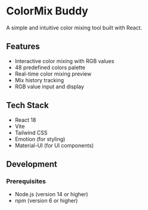 # ColorMix Buddy

A simple and intuitive color mixing tool built with React.

## Features

- Interactive color mixing with RGB values
- 48 predefined colors palette
- Real-time color mixing preview
- Mix history tracking
- RGB value input and display

## Tech Stack

- React 18
- Vite
- Tailwind CSS
- Emotion (for styling)
- Material-UI (for UI components)

## Development

### Prerequisites

- Node.js (version 14 or higher)
- npm (version 6 or higher)
